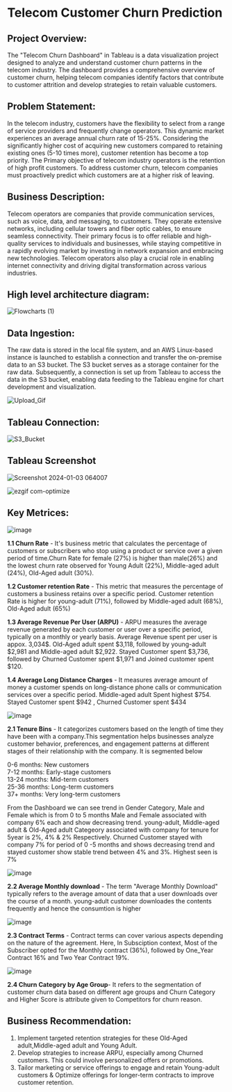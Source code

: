# Telecom Customer Churn Prediction

## Project Overview:
The "Telecom Churn Dashboard" in Tableau is a data visualization project designed to analyze and understand customer churn patterns in the telecom industry. 
The dashboard provides a comprehensive overview of customer churn, helping telecom companies identify factors that contribute to customer attrition and develop strategies to retain valuable customers.<br>

## Problem Statement:
In the telecom industry, customers have the flexibility to select from a range of service providers and frequently change operators.  This dynamic market experiences an average annual churn rate of 15-25%. Considering the significantly higher cost of acquiring new customers compared to retaining existing ones (5-10 times more), customer retention has become a top priority.
The Primary objective of telecom industry operators is the retention of high profit customers. To address customer churn, telecom companies must proactively predict which customers are at a higher risk of leaving. <br>

## Business Description:
Telecom operators are companies that provide communication services, such as voice, data, and messaging, to customers. They operate extensive networks, including cellular towers and fiber optic cables, to ensure seamless connectivity. Their primary focus is to offer reliable and high-quality services to individuals and businesses, while staying competitive in a rapidly evolving market by investing in network expansion and embracing new technologies. 
Telecom operators also play a crucial role in enabling internet connectivity and driving digital transformation across various industries. <br>

## High level architecture diagram:
![Flowcharts (1)](https://github.com/ashwinjai/Telecom-Customer-Churn-Prediction/assets/36980518/1d7a25be-fce6-4366-afa1-43ce7bdb8280)

## Data Ingestion:
The raw data is stored in the local file system, and an AWS Linux-based instance is launched to establish a connection and transfer the on-premise data to an S3 bucket. The S3 bucket serves as a storage container for the raw data. Subsequently, a connection is set up from Tableau to access the data in the S3 bucket, enabling data feeding to the Tableau engine for chart development and visualization. <br>

![Upload_Gif](https://github.com/ashwinjai/Telecom-Customer-Churn-Prediction/assets/36980518/7c8a4873-6e49-4486-a789-61cbaea7629d)





## Tableau Connection:

![S3_Bucket](https://github.com/ashwinjai/Telecom-Customer-Churn-Prediction/assets/36980518/60487c03-d76a-412c-99db-a7eec3efa055)




## Tableau Screenshot
![Screenshot 2024-01-03 064007](https://github.com/ashwinjai/Telecom-Customer-Churn-Prediction-/assets/36980518/ba3d75d7-a4fe-46bc-b3a7-f9f14977cab9)
 <br>

![ezgif com-optimize](https://github.com/ashwinjai/Telecom-Customer-Churn-Prediction/assets/36980518/c7a3eda1-29af-4549-bf67-5aaeb1425c3b)


## Key Metrices:

![image](https://github.com/ashwinjai/Telecom-Customer-Churn-Prediction-/assets/36980518/7bdc556c-a04d-49eb-9d30-7568dc72f4a4)

**1.1 Churn Rate** - It's business metric that calculates the percentage of customers or subscribers who stop using a product or service over a given period of time.Churn Rate for female (27%) is higher than male(26%) and the lowest churn rate observed for Young Adult (22%), Middle-aged adult (24%), Old-Aged adult (30%). <br> 

**1.2 Customer retention Rate** - This metric that measures the percentage of customers a business retains over a specific period.  Customer retention Rate is higher for young-adult (71%), followed by Middle-aged adult (68%), Old-Aged adult (65%)  <br>

**1.3 Average Revenue Per User (ARPU)** - ARPU measures the average revenue generated by each customer or user over a specific period, typically on a monthly or yearly basis. Average Revenue spent per user is appox. 3,034$. Old-Aged adult spent $3,118, followed by young-adult $2,981 and  Middle-aged adult $2,922. Stayed Customer spent $3,736, followed by Churned Customer spent $1,971 and Joined customer spent $120. <br>

**1.4 Average Long Distance Charges** - It measures average amount of money a customer spends on long-distance phone calls or communication services over a specific period. Middle-aged adult Spent highest $754. Stayed Customer spent $942 , Churned Customer spent $434 <br> 

![image](https://github.com/ashwinjai/Telecom-Customer-Churn-Prediction-/assets/36980518/004e4a5d-0363-4bca-8bbf-9767052b0125)


**2.1 Tenure Bins** - It categorizes customers based on the length of time they have been with a company.This segmentation helps businesses analyze customer behavior, preferences, and engagement patterns at different stages of their relationship with the company. It is segmented below

0-6 months: New customers <br>
7-12 months: Early-stage customers <br>
13-24 months: Mid-term customers <br>
25-36 months: Long-term customers <br>
37+ months: Very long-term customers <br>

From the Dashboard we can see trend in Gender Category, Male and Female which is from 0 to 5 months Male and Female associated with company 6% each and show decreasing trend. young-adult, Middle-aged adult & Old-Aged adult Categeory associated with company for tenure for 5year is 2%, 4% & 2% Respectively. Churned Customer stayed with company 7% for period of 0 -5 months and shows decreasing trend and stayed customer show stable trend between 4% and 3%. Highest seen is 7%  <br>

![image](https://github.com/ashwinjai/Telecom-Customer-Churn-Prediction-/assets/36980518/4fd33623-563f-49f8-bde0-a824cc9a8339)

**2.2 Average Monthly download** - The term "Average Monthly Download" typically refers to the average amount of data that a user downloads over the course of a month. young-adult customer downloades the contents frequently and hence the consumtion is higher <br>

![image](https://github.com/ashwinjai/Telecom-Customer-Churn-Prediction-/assets/36980518/8601c6bd-9ee3-43ab-90d3-cdc07f4b5cf9)

**2.3 Contract Terms** - Contract terms can cover various aspects depending on the nature of the agreement. Here, In Subsciption context, Most of the Subscriber opted for the Monthly contract (36%), followed by One_Year Contract 16% and Two Year Contract 19%.  <br>

![image](https://github.com/ashwinjai/Telecom-Customer-Churn-Prediction-/assets/36980518/6bd91bde-dc00-4c00-a68c-df9fffb858bd)

**2.4 Churn Category by Age Group**- It refers to the segmentation of customer churn data based on different age groups and Churn Category and Higher Score is attribute given to Competitors for churn reason.  <br>


## Business Recommendation: 
1. Implement targeted retention strategies for these Old-Aged adult,Middle-aged adult and Young Adult. <br>
2. Develop strategies to increase ARPU, especially among Churned customers. This could involve personalized offers or promotions. <br>
3. Tailor marketing or service offerings to engage and retain Young-adult customers & Optimize offerings for longer-term contracts to improve customer retention. <br>




